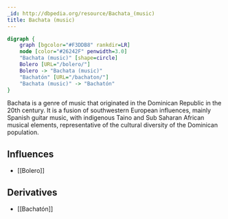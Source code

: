 ```yaml
---
_id: http://dbpedia.org/resource/Bachata_(music)
title: Bachata (music)
---
```


```dot
digraph {
	graph [bgcolor="#F3DDB8" rankdir=LR]
	node [color="#26242F" penwidth=3.0]
	"Bachata (music)" [shape=circle]
	Bolero [URL="/bolero/"]
	Bolero -> "Bachata (music)"
	"Bachatón" [URL="/bachaton/"]
	"Bachata (music)" -> "Bachatón"
}
```

Bachata is a genre of music that originated in the Dominican Republic in the 20th century. It is a fusion of southwestern European influences, mainly Spanish guitar music, with indigenous Taino and Sub Saharan African musical elements, representative of the cultural diversity of the Dominican population.

## Influences
- [[Bolero]]

## Derivatives
- [[Bachatón]]
